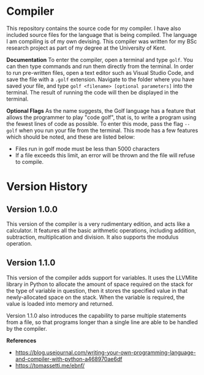 # Compiler
This repository contains the source code for my compiler. I have also included source files for the language that is being compiled. The language I am compiling is of my own devising. This compiler was written for my BSc research project as part of my degree at the University of Kent. 

**Documentation**
To enter the compiler, open a terminal and type ``golf``. You can then type commands and run them directly from the terminal. In order to run pre-written files, open a text editor such as Visual Studio Code, and save the file with a ``.golf`` extension. Navigate to the folder where you have saved your file, and type ``golf <filename> [optional parameters]`` into the terminal. The result of running the code will then be displayed in the terminal. 

**Optional Flags**
As the name suggests, the Golf language has a feature that allows the programmer to play "code golf", that is, to write a program using the fewest lines of code as possible. To enter this mode, pass the flag ``--golf`` when you run your file from the terminal. This mode has a few features which should be noted, and these are listed below:

- Files run in golf mode must be less than 5000 characters 
- If a file exceeds this limit, an error will be thrown and the file will refuse to compile.  

# Version History
Version 1.0.0
---
This version of the compiler is a very rudimentary edition, and acts like a calculator. It features all the basic arithmetic operations, including addition, subtraction, multiplication and division. It also supports the modulus operation. 

Version 1.1.0
---
This version of the compiler adds support for variables. It uses the LLVMlite library in Python to allocate the amount of space required on the stack for the type of variable in question, then it stores the specified value in that newly-allocated space on the stack. When the variable is required, the value is loaded into memory and returned. 

Version 1.1.0 also introduces the capability to parse multiple statements from a file, so that programs longer than a single line are able to be handled by the compiler. 

**References**
- https://blog.usejournal.com/writing-your-own-programming-language-and-compiler-with-python-a468970ae6df
- https://tomassetti.me/ebnf/
